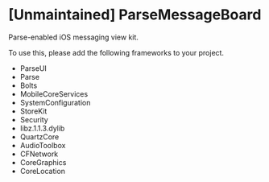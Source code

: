 [Unmaintained] ParseMessageBoard
=================

Parse-enabled iOS messaging view kit.

To use this, please add the following frameworks to your project.

* ParseUI
* Parse
* Bolts
* MobileCoreServices
* SystemConfiguration
* StoreKit
* Security
* libz.1.1.3.dylib
* QuartzCore
* AudioToolbox
* CFNetwork
* CoreGraphics
* CoreLocation
